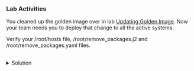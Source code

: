 ### Lab Activities

You cleaned up the golden image over in lab [Updating Golden Image](https://killercoda.com/het-tanis/course/Linux-Labs/203-updating-golden-image). Now your team needs you to deploy that change to all the active systems.

Verify your /root/hosts file, /root/remove_packages.j2 and /root/remove_packages.yaml files. 

<br>
<details>
<summary>Solution</summary>

```plain
cat /root/hosts
```{{exec}}

```plain
cat /root/remove_packages.yaml
```{{exec}}

You may want to remove the commented debug variables before you run this. What are the individual tasks attempting to do with this playbook?

Now that we've reviewed the playbook, let's look at the Jinja2 template that will be stamped to this server at the end of the execution.

```plain
cat /root/remove_packages.j2
```{{exec}}

What are the variables being used? what are the expected outcomes?

Run the playbook to see the removal of packages from all servers.

```plain
ansible-playbook -i /root/hosts /root/remove_packages.yaml
```{{exec}}

Did the playbook execute with no issues? If it did not, run it again and see what the output is.

Verify the output of the reports that you've run.

```plain
for report in `ls /root/*report*.txt; do echo "checking $report"; cat /root/$report; done
```{{exec}}

Are the output reports what you expected? Why or why not?

</details>
